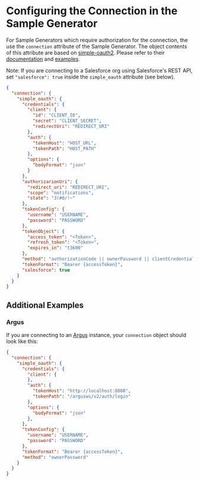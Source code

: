 # Configuring the Connection in the Sample Generator

For Sample Generators which require authorization for the connection, the use the `connection` attribute of the Sample Generator. The object contents of this attribute are based on [simple-oauth2](https://github.com/lelylan/simple-oauth2). Please refer to their [documentation](https://github.com/lelylan/simple-oauth2) and [examples](https://github.com/lelylan/simple-oauth2/tree/master/example).

Note: If you are connecting to a Salesforce org using Salesforce's REST API, set `"salesforce": true` inside the `simple_oauth` attribute (see below).

```json
{
  "connection": {
    "simple_oauth": {
      "credentials": {
        "client": {
          "id": "CLIENT_ID",
          "secret": "CLIENT_SECRET",
          "redirectUri": "REDIRECT_URI"
        },
        "auth": {
          "tokenHost": "HOST_URL",
          "tokenPath": "HOST_PATH"
        },
        "options": {
          "bodyFormat": "json"
        }
      },
      "authorizarionUri": {
        "redirect_uri": "REDIRECT_URI",
        "scope": "notifications",
        "state": "3(#0/!~"
      },
      "tokenConfig": {
        "username": "USERNAME",
        "password": "PASSWORD"
      },
      "tokenObject": {
        "access_token": "<Token>",
        "refresh_token": "<Token>",
        "expires_in": "t3600"
      },
      "method": "authorizationCode || ownerPassword || clientCredentials",
      "tokenFormat": "Bearer {accessToken}",
      "salesforce": true
    }
  }
}
```
## Additional Examples

### Argus

If you are connecting to an [Argus](https://github.com/salesforce/Argus) instance, your `connection` object should look like this:

```json
{
  "connection": {
    "simple_oauth": {
      "credentials": {
        "client": {
        },
        "auth": {
          "tokenHost": "http://localhost:8000",
          "tokenPath": "/argusws/v2/auth/login"
        },
        "options": {
          "bodyFormat": "json"
        },
      },
      "tokenConfig": {
        "username": "USERNAME",
        "password": "PASSWORD"
      },
      "tokenFormat": "Bearer {accessToken}",
      "method": "ownerPassword"
    }
  }
}
```
